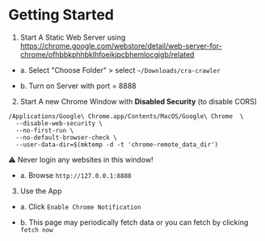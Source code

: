 # Getting Started

1. Start A Static Web Server using https://chrome.google.com/webstore/detail/web-server-for-chrome/ofhbbkphhbklhfoeikjpcbhemlocgigb/related

- a. Select "Choose Folder" > select `~/Downloads/cra-crawler`

- b. Turn on Server with port = 8888

2. Start A new Chrome Window with __Disabled Security__ (to disable CORS)

```
/Applications/Google\ Chrome.app/Contents/MacOS/Google\ Chrome  \
  --disable-web-security \
  --no-first-run \
  --no-default-browser-check \
  --user-data-dir=$(mktemp -d -t 'chrome-remote_data_dir')
```

⚠️ Never login any websites in this window!


- a. Browse `http://127.0.0.1:8888`

3. Use the App

- a. Click `Enable Chrome Notification`

- b. This page may periodically fetch data or you can fetch by clicking `fetch now`
